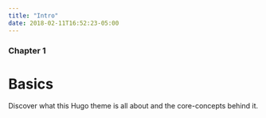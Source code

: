 ```yaml
---
title: "Intro"
date: 2018-02-11T16:52:23-05:00
---
```

### Chapter 1

# Basics

Discover what this Hugo theme is all about and the core-concepts behind it.

